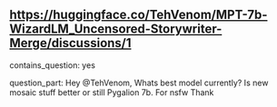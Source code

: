 ## https://huggingface.co/TehVenom/MPT-7b-WizardLM_Uncensored-Storywriter-Merge/discussions/1

contains_question: yes

question_part: Hey @TehVenom, Whats best model currently? Is new mosaic stuff better or still Pygalion 7b. For nsfw Thank